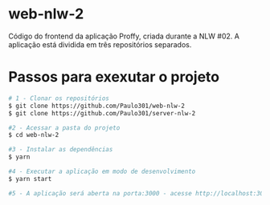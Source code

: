 # web-nlw-2
Código do frontend da aplicação Proffy, criada durante a NLW #02. A aplicação está dividida em três repositórios separados.

# Passos para exexutar o projeto

```bash
# 1 - Clonar os repositórios
$ git clone https://github.com/Paulo301/web-nlw-2
$ git clone https://github.com/Paulo301/server-nlw-2

#2 - Acessar a pasta do projeto
$ cd web-nlw-2

#3 - Instalar as dependências
$ yarn

#4 - Executar a aplicação em modo de desenvolvimento
$ yarn start

#5 - A aplicação será aberta na porta:3000 - acesse http://localhost:3000
```
